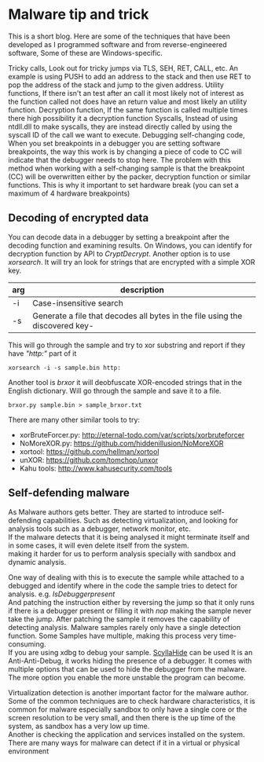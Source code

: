 # Malware tip and trick

This is a short blog. Here are some of the techniques that have been developed as I programmed software and from reverse-engineered software, Some of these are Windows-specific.

Tricky calls, Look out for tricky jumps via TLS, SEH, RET, CALL, etc. An example is using PUSH to add an address to the stack and then use RET to pop the address of the stack and jump to the given address.
Utility functions, If there isn't an test after an call it most likely not of interest as the function called not does have an return value and most likely an utility function.
Decryption function, If the same function is called multiple times there high possibility it a decryption function
Syscalls, Instead of using ntdll.dll to make syscalls, they are instead directly called by using the syscall ID of the call we want to execute.
Debugging self-changing code, When you set breakpoints in a debugger you are setting software breakpoints, the way this work is by changing a piece of code to CC will indicate that the debugger needs to stop here. The problem with this method when working with a self-changing sample is that the breakpoint (CC) will be overwritten either by the packer, decryption function or similar functions. This is why it important to set hardware break (you can set a maximum of 4 hardware breakpoints)

## Decoding of encrypted data

You can decode data in a debugger by setting a breakpoint after the decoding function and examining results. On Windows, you can identify for decryption function by API to _CryptDecrypt_. Another option is to use _xorsearch_. It will try an look for strings that are encrypted with a simple XOR key.

| arg | description                                                                  |
| --- | ---------------------------------------------------------------------------- |
| -i  | Case-insensitive search                                                      |
| -s  | Generate a file that decodes all bytes in the file using the discovered key- |

This will go through the sample and try to xor substring and report if they have _"http:"_ part of it

```
xorsearch -i -s sample.bin http:
```

Another tool is _brxor_ it will deobfuscate XOR-encoded strings that in the English dictionary. Will go through the sample and save it to a file.

```
brxor.py sample.bin > sample_brxor.txt
```

There are many other similar tools to try:

* xorBruteForcer.py: http://eternal-todo.com/var/scripts/xorbruteforcer
* NoMoreXOR.py: https://github.com/hiddenillusion/NoMoreXOR
* xortool: https://github.com/hellman/xortool
* unXOR: https://github.com/tomchop/unxor
* Kahu tools: http://www.kahusecurity.com/tools


## Self-defending malware

As Malware authors gets better. They are started to introduce self-defending capabilities. Such as detecting virtualization, and looking for analysis tools such as a debugger, network monitor, etc.\
If the malware detects that it is being analysed it might terminate itself and in some cases, it will even delete itself from the system.\
making it harder for us to perform analysis specially with sandbox and dynamic analysis.

One way of dealing with this is to execute the sample while attached to a debugged and identify where in the code the sample tries to detect for analysis. e.g. _IsDebuggerpresent_\
And patching the instruction either by reversing the jump so that it only runs if there is a debugger present or filling it with _nop_ making the sample never take the jump. After patching the sample it removes the capability of detecting analysis. Malware samples rarely only have a single detection function. Some Samples have multiple, making this process very time-consuming.\
If you are using xdbg to debug your sample. [ScyllaHide](https://github.com/x64dbg/ScyllaHide) can be used It is an Anti-Anti-Debug, it works hiding the presence of a debugger. It comes with multiple options that can be used to hide the debugger from the malware. The more option you enable the more unstable the program can become.

Virtualization detection is another important factor for the malware author.\
Some of the common techniques are to check hardware characteristics, it is common for malware especially sandbox to only have a single core or the screen resolution to be very small, and then there is the up time of the system, as sandbox has a very low up time.\
Another is checking the application and services installed on the system. There are many ways for malware can detect if it in a virtual or physical environment